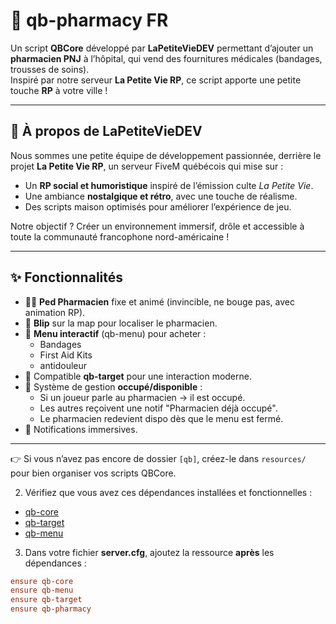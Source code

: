 # 🏥 qb-pharmacy FR

Un script **QBCore** développé par **LaPetiteVieDEV** permettant d’ajouter un **pharmacien PNJ** à l’hôpital, qui vend des fournitures médicales (bandages, trousses de soins).  
Inspiré par notre serveur **La Petite Vie RP**, ce script apporte une petite touche **RP** à votre ville !

---

## 👥 À propos de LaPetiteVieDEV

Nous sommes une petite équipe de développement passionnée, derrière le projet **La Petite Vie RP**, un serveur FiveM québécois qui mise sur :  
- Un **RP social et humoristique** inspiré de l’émission culte *La Petite Vie*.  
- Une ambiance **nostalgique et rétro**, avec une touche de réalisme.  
- Des scripts maison optimisés pour améliorer l’expérience de jeu.  

Notre objectif ? Créer un environnement immersif, drôle et accessible à toute la communauté francophone nord-américaine !

---

## ✨ Fonctionnalités

- 👨‍⚕️ **Ped Pharmacien** fixe et animé (invincible, ne bouge pas, avec animation RP).  
- 📍 **Blip** sur la map pour localiser le pharmacien.  
- 🛒 **Menu interactif** (qb-menu) pour acheter :
  - Bandages
  - First Aid Kits
  - antidouleur  
- 🎯 Compatible **qb-target** pour une interaction moderne.  
- 🔐 Système de gestion **occupé/disponible** :  
  - Si un joueur parle au pharmacien → il est occupé.  
  - Les autres reçoivent une notif "Pharmacien déjà occupé".  
  - Le pharmacien redevient dispo dès que le menu est fermé.  
- 🔔 Notifications immersives.  

---


👉 Si vous n’avez pas encore de dossier `[qb]`, créez-le dans `resources/` pour bien organiser vos scripts QBCore.

2. Vérifiez que vous avez ces dépendances installées et fonctionnelles :
- [qb-core](https://github.com/qbcore-framework/qb-core)
- [qb-target](https://github.com/qbcore-framework/qb-target)
- [qb-menu](https://github.com/qbcore-framework/qb-menu)

3. Dans votre fichier **server.cfg**, ajoutez la ressource **après** les dépendances :
```cfg
ensure qb-core
ensure qb-menu
ensure qb-target
ensure qb-pharmacy
  
